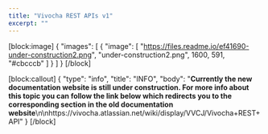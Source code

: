 ```yaml
---
title: "Vivocha REST APIs v1"
excerpt: ""
---
```

[block:image]
{
  "images": [
    {
      "image": [
        "https://files.readme.io/ef41690-under-construction2.png",
        "under-construction2.png",
        1600,
        591,
        "#cbcccb"
      ]
    }
  ]
}
[/block]

[block:callout]
{
  "type": "info",
  "title": "INFO",
  "body": "**Currently the new documentation website is still under construction. For more info about this topic you can follow the link below which redirects you to the corresponding section in the old documentation website**\n\nhttps://vivocha.atlassian.net/wiki/display/VVCJ/Vivocha+REST+API"
}
[/block]